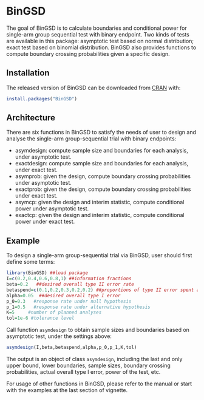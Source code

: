 
# BinGSD

<!-- badges: start -->
<!-- badges: end -->

The goal of BinGSD is to calculate boundaries and conditional power for single-arm group sequential test with binary endpoint. Two kinds of tests are available in this package: asymptotic test based on normal distribution; exact test based on binomial distribution. BinGSD also provides functions to compute boundary crossing probabilities given a specific design.


## Installation

The released version of BinGSD can be downloaded from [CRAN](https://CRAN.R-project.org) with:

``` r
install.packages("BinGSD")
```

## Architecture 

There are six functions in BinGSD to satisfy the needs of user to design and analyse the single-arm group-sequential trial with binary endpoints:

* asymdesign: compute sample size and boundaries for each analysis, under asymptotic test.
* exactdesign: compute sample size and boundaries for each analysis, under exact test.
* asymprob: given the design, compute boundary crossing probabilities under asymptotic test.
* exactprob: given the design, compute boundary crossing probabilities under exact test.
* asymcp: given the design and interim statistic, compute conditional power under asymptotic test.
* exactcp: given the design and interim statistic, compute conditional power under exact test.

## Example

To design a single-arm group-sequential trial via BinGSD, user should first define some terms:

``` r
library(BinGSD) ##load package
I=c(0.2,0.4,0.6,0.8,1) ##information fractions
beta=0.2   ##desired overall type II error rate
betaspend=c(0.1,0.2,0.3,0.2,0.2) ##proportions of type II error spent at each analysis
alpha=0.05  ##desired overall type I error
p_0=0.3   #response rate under null hypothesis
p_1=0.5   #response rate under alternative hypothesis
K=5     #number of planned analyses
tol=1e-6 #tolerance level

```
Call function `asymdesign` to obtain sample sizes and boundaries based on asymptotic test, under the settings above:

``` r
asymdesign(I,beta,betaspend,alpha,p_0,p_1,K,tol) 
```
The output is an object of class `asymdesign`, including the last and only upper bound, lower boundaries, sample sizes, boundary crossing probabilities, actual overall type I error, power of the test, etc.

For usage of other functions in BinGSD, please refer to the manual or start with the examples at the last section of vignette.
